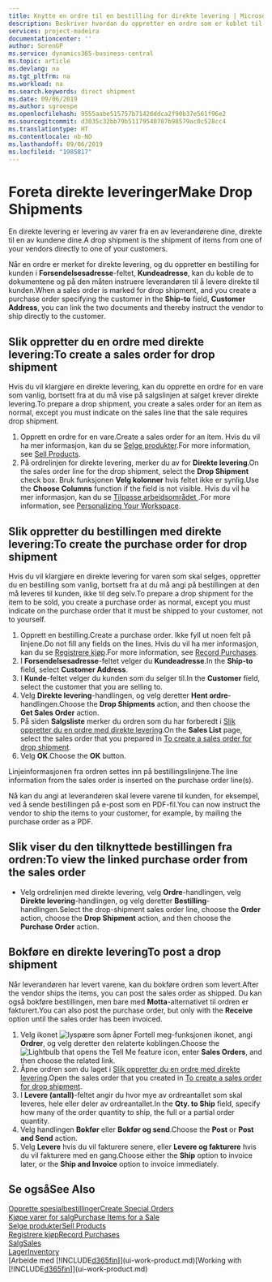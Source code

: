 ```yaml
---
title: Knytte en ordre til en bestilling for direkte levering | Microsoft-dokumentasjon
description: Beskriver hvordan du oppretter en ordre som er koblet til en bestilling, for å sikre levering direkte fra leverandøren til kunden.
services: project-madeira
documentationcenter: ''
author: SorenGP
ms.service: dynamics365-business-central
ms.topic: article
ms.devlang: na
ms.tgt_pltfrm: na
ms.workload: na
ms.search.keywords: direct shipment
ms.date: 09/06/2019
ms.author: sgroespe
ms.openlocfilehash: 9555aabe515757b71426ddca2f90b37e561f96e2
ms.sourcegitcommit: d3035c32bb79b51179540787b98579ac0c528cc4
ms.translationtype: HT
ms.contentlocale: nb-NO
ms.lasthandoff: 09/06/2019
ms.locfileid: "1985817"
---
```

# <a name="make-drop-shipments"></a><span data-ttu-id="dd056-103">Foreta direkte leveringer</span><span class="sxs-lookup"><span data-stu-id="dd056-103">Make Drop Shipments</span></span>
<span data-ttu-id="dd056-104">En direkte levering er levering av varer fra en av leverandørene dine, direkte til en av kundene dine.</span><span class="sxs-lookup"><span data-stu-id="dd056-104">A drop shipment is the shipment of items from one of your vendors directly to one of your customers.</span></span>

<span data-ttu-id="dd056-105">Når en ordre er merket for direkte levering, og du oppretter en bestilling for kunden i **Forsendelsesadresse**-feltet, **Kundeadresse**, kan du koble de to dokumentene og på den måten instruere leverandøren til å levere direkte til kunden.</span><span class="sxs-lookup"><span data-stu-id="dd056-105">When a sales order is marked for drop shipment, and you create a purchase order specifying the customer in the **Ship-to** field, **Customer Address**, you can link the two documents and thereby instruct the vendor to ship directly to the customer.</span></span>

## <a name="to-create-a-sales-order-for-drop-shipment"></a><span data-ttu-id="dd056-106">Slik oppretter du en ordre med direkte levering:</span><span class="sxs-lookup"><span data-stu-id="dd056-106">To create a sales order for drop shipment</span></span>
<span data-ttu-id="dd056-107">Hvis du vil klargjøre en direkte levering, kan du opprette en ordre for en vare som vanlig, bortsett fra at du må vise på salgslinjen at salget krever direkte levering.</span><span class="sxs-lookup"><span data-stu-id="dd056-107">To prepare a drop shipment, you create a sales order for an item as normal, except you must indicate on the sales line that the sale requires drop shipment.</span></span>

1. <span data-ttu-id="dd056-108">Opprett en ordre for en vare.</span><span class="sxs-lookup"><span data-stu-id="dd056-108">Create a sales order for an item.</span></span> <span data-ttu-id="dd056-109">Hvis du vil ha mer informasjon, kan du se [Selge produkter](sales-how-sell-products.md).</span><span class="sxs-lookup"><span data-stu-id="dd056-109">For more information, see [Sell Products](sales-how-sell-products.md).</span></span>
2. <span data-ttu-id="dd056-110">På ordrelinjen for direkte levering, merker du av for **Direkte levering**.</span><span class="sxs-lookup"><span data-stu-id="dd056-110">On the sales order line for the drop shipment, select the **Drop Shipment** check box.</span></span> <span data-ttu-id="dd056-111">Bruk funksjonen **Velg kolonner** hvis feltet ikke er synlig.</span><span class="sxs-lookup"><span data-stu-id="dd056-111">Use the **Choose Columns** function if the field is not visible.</span></span> <span data-ttu-id="dd056-112">Hvis du vil ha mer informasjon, kan du se [Tilpasse arbeidsområdet ](ui-personalization-user.md).</span><span class="sxs-lookup"><span data-stu-id="dd056-112">For more information, see [Personalizing Your Workspace](ui-personalization-user.md).</span></span>

## <a name="to-create-the-purchase-order-for-drop-shipment"></a><span data-ttu-id="dd056-113">Slik oppretter du bestillingen med direkte levering:</span><span class="sxs-lookup"><span data-stu-id="dd056-113">To create the purchase order for drop shipment</span></span>
<span data-ttu-id="dd056-114">Hvis du vil klargjøre en direkte levering for varen som skal selges, oppretter du en bestilling som vanlig, bortsett fra at du må angi på bestillingen at den må leveres til kunden, ikke til deg selv.</span><span class="sxs-lookup"><span data-stu-id="dd056-114">To prepare a drop shipment for the item to be sold, you create a purchase order as normal, except you must indicate on the purchase order that it must be shipped to your customer, not to yourself.</span></span>

1. <span data-ttu-id="dd056-115">Opprett en bestilling.</span><span class="sxs-lookup"><span data-stu-id="dd056-115">Create a purchase order.</span></span> <span data-ttu-id="dd056-116">Ikke fyll ut noen felt på linjene.</span><span class="sxs-lookup"><span data-stu-id="dd056-116">Do not fill any fields on the lines.</span></span> <span data-ttu-id="dd056-117">Hvis du vil ha mer informasjon, kan du se [Registrere kjøp](purchasing-how-record-purchases.md).</span><span class="sxs-lookup"><span data-stu-id="dd056-117">For more information, see [Record Purchases](purchasing-how-record-purchases.md).</span></span>
2. <span data-ttu-id="dd056-118">I **Forsendelsesadresse**-feltet velger du **Kundeadresse**.</span><span class="sxs-lookup"><span data-stu-id="dd056-118">In the **Ship-to** field, select **Customer Address**.</span></span>
3. <span data-ttu-id="dd056-119">I **Kunde**-feltet velger du kunden som du selger til.</span><span class="sxs-lookup"><span data-stu-id="dd056-119">In the **Customer** field, select the customer that you are selling to.</span></span>
3. <span data-ttu-id="dd056-120">Velg **Direkte levering**-handlingen, og velg deretter **Hent ordre**-handlingen.</span><span class="sxs-lookup"><span data-stu-id="dd056-120">Choose the **Drop Shipments** action, and then choose the **Get Sales Order** action.</span></span>
4. <span data-ttu-id="dd056-121">På siden **Salgsliste** merker du ordren som du har forberedt i [Slik oppretter du en ordre med direkte levering](sales-how-drop-shipment.md#to-create-a-sales-order-for-drop-shipment).</span><span class="sxs-lookup"><span data-stu-id="dd056-121">On the **Sales List** page, select the sales order that you prepared in [To create a sales order for drop shipment](sales-how-drop-shipment.md#to-create-a-sales-order-for-drop-shipment).</span></span>
5. <span data-ttu-id="dd056-122">Velg **OK**.</span><span class="sxs-lookup"><span data-stu-id="dd056-122">Choose the **OK** button.</span></span>

<span data-ttu-id="dd056-123">Linjeinformasjonen fra ordren settes inn på bestillingslinjene.</span><span class="sxs-lookup"><span data-stu-id="dd056-123">The line information from the sales order is inserted on the purchase order line(s).</span></span>

<span data-ttu-id="dd056-124">Nå kan du angi at leverandøren skal levere varene til kunden, for eksempel, ved å sende bestillingen på e-post som en PDF-fil.</span><span class="sxs-lookup"><span data-stu-id="dd056-124">You can now instruct the vendor to ship the items to your customer, for example, by mailing the purchase order as a PDF.</span></span>     

## <a name="to-view-the-linked-purchase-order-from-the-sales-order"></a><span data-ttu-id="dd056-125">Slik viser du den tilknyttede bestillingen fra ordren:</span><span class="sxs-lookup"><span data-stu-id="dd056-125">To view the linked purchase order from the sales order</span></span>
* <span data-ttu-id="dd056-126">Velg ordrelinjen med direkte levering, velg **Ordre**-handlingen, velg **Direkte levering**-handlingen, og velg deretter **Bestilling**-handlingen.</span><span class="sxs-lookup"><span data-stu-id="dd056-126">Select the drop-shipment sales order line, choose the **Order** action, choose the **Drop Shipment** action, and then choose the **Purchase Order** action.</span></span>

## <a name="to-post-a-drop-shipment"></a><span data-ttu-id="dd056-127">Bokføre en direkte levering</span><span class="sxs-lookup"><span data-stu-id="dd056-127">To post a drop shipment</span></span>
<span data-ttu-id="dd056-128">Når leverandøren har levert varene, kan du bokføre ordren som levert.</span><span class="sxs-lookup"><span data-stu-id="dd056-128">After the vendor ships the items, you can post the sales order as shipped.</span></span> <span data-ttu-id="dd056-129">Du kan også bokføre bestillingen, men bare med **Motta**-alternativet til ordren er fakturert.</span><span class="sxs-lookup"><span data-stu-id="dd056-129">You can also post the purchase order, but only with the **Receive** option until the sales order has been invoiced.</span></span>

1. <span data-ttu-id="dd056-130">Velg ikonet ![lyspære som åpner Fortell meg-funksjonen](media/ui-search/search_small.png "Fortell hva du vil gjøre") ikonet, angi **Ordrer**, og velg deretter den relaterte koblingen.</span><span class="sxs-lookup"><span data-stu-id="dd056-130">Choose the ![Lightbulb that opens the Tell Me feature](media/ui-search/search_small.png "Tell me what you want to do") icon, enter **Sales Orders**, and then choose the related link.</span></span>
2. <span data-ttu-id="dd056-131">Åpne ordren som du laget i [Slik oppretter du en ordre med direkte levering]().</span><span class="sxs-lookup"><span data-stu-id="dd056-131">Open the sales order that you created in [To create a sales order for drop shipment]().</span></span>
3. <span data-ttu-id="dd056-132">I **Levere (antall)**-feltet angir du hvor mye av ordreantallet som skal leveres, hele eller deler av ordreantallet.</span><span class="sxs-lookup"><span data-stu-id="dd056-132">In the **Qty. to Ship** field, specify how many of the order quantity to ship, the full or a partial order quantity.</span></span>
4. <span data-ttu-id="dd056-133">Velg handlingen **Bokfør** eller **Bokfør og send**.</span><span class="sxs-lookup"><span data-stu-id="dd056-133">Choose the **Post** or **Post and Send** action.</span></span>
5. <span data-ttu-id="dd056-134">Velg **Levere** hvis du vil fakturere senere, eller **Levere og fakturere** hvis du vil fakturere med en gang.</span><span class="sxs-lookup"><span data-stu-id="dd056-134">Choose either the **Ship** option to invoice later, or the **Ship and Invoice** option to invoice immediately.</span></span>

## <a name="see-also"></a><span data-ttu-id="dd056-135">Se også</span><span class="sxs-lookup"><span data-stu-id="dd056-135">See Also</span></span>
[<span data-ttu-id="dd056-136">Opprette spesialbestillinger</span><span class="sxs-lookup"><span data-stu-id="dd056-136">Create Special Orders</span></span>](sales-how-to-create-special-orders.md)  
[<span data-ttu-id="dd056-137">Kjøpe varer for salg</span><span class="sxs-lookup"><span data-stu-id="dd056-137">Purchase Items for a Sale</span></span>](purchasing-how-purchase-products-sale.md)  
[<span data-ttu-id="dd056-138">Selge produkter</span><span class="sxs-lookup"><span data-stu-id="dd056-138">Sell Products</span></span>](sales-how-sell-products.md)  
[<span data-ttu-id="dd056-139">Registrere kjøp</span><span class="sxs-lookup"><span data-stu-id="dd056-139">Record Purchases</span></span>](purchasing-how-record-purchases.md)  
[<span data-ttu-id="dd056-140">Salg</span><span class="sxs-lookup"><span data-stu-id="dd056-140">Sales</span></span>](sales-manage-sales.md)  
[<span data-ttu-id="dd056-141">Lager</span><span class="sxs-lookup"><span data-stu-id="dd056-141">Inventory</span></span>](inventory-manage-inventory.md)  
<span data-ttu-id="dd056-142">[Arbeide med [!INCLUDE[d365fin](includes/d365fin_md.md)]](ui-work-product.md)</span><span class="sxs-lookup"><span data-stu-id="dd056-142">[Working with [!INCLUDE[d365fin](includes/d365fin_md.md)]](ui-work-product.md)</span></span>
